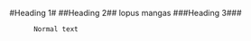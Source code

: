 #Heading 1#
    ##Heading 2##
          lopus mangas
          ###Heading 3###

          Normal text
